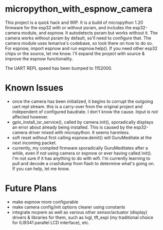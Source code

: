 # micropython_with_espnow_camera

This project is a quick hack and WIP. It is a build of micropython 1.20 firmware for the esp32 with or without psram, and includes the esp32-camera module, and espnow. It autodetects psram but works without it. The camera works without psram by default, so'll need to configure that. The camera module uses lemariva's codebase, so look there on how to do so. For espnow, import espnow and run espnow.help(). If you need other esp32 chips or the source, let me know. I'll expand the project with source & improve the espnow functionality.

The UART REPL speed has been bumped to 1152000.

# Known Issues
- once the camera has been initialized, it begins to corrupt the outgoing uart repl stream. this is a carry-over from the original project and independent of configured baudrate. I don't know the cause. Input is not affected however.
- gpio_install_isr_service(), called by camera.init(), sporadically displays an error about already being installed. This is caused by the esp32-camera driver mixed with micropython. It seems harmless.
- soft reset without first calling espnow.deinit() will GuruMeditate at the next incoming packet.
- currently, my compiled firmware sporadically GuruMeditates after a while, even if not using camera or espnow or ever having called init(). I'm not sure if it has anything to do with wifi. I'm currently learning to pull and decode a crashdump from flash to determine what's going on. If you can help, let me know.

# Future Plans
- make espnow more configurable
- make camera config/init options clearer using constants
- integrate mcpwm as well as various other sensor/actuator (display) drivers & libraries for them, such as lvgl, tft_espi (my traditional choice for ILI9341 parallel LCD interface), etc.
